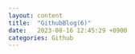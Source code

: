 ```yaml
---
layout: content
title:  "GithubBlog(6)"
date:   2023-08-16 12:45:29 +0900
categories: Github
---
```


